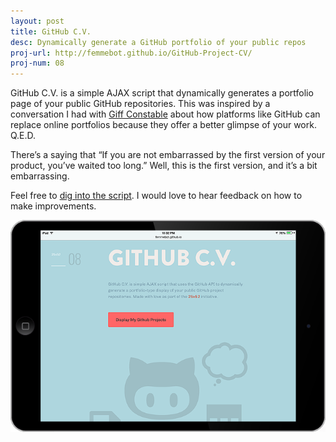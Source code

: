 ```yaml
---
layout: post
title: GitHub C.V.
desc: Dynamically generate a GitHub portfolio of your public repos
proj-url: http://femmebot.github.io/GitHub-Project-CV/
proj-num: 08
---
```



GitHub C.V. is a simple AJAX script that dynamically generates a portfolio page of your public GitHub repositories. This was inspired by a conversation I had with [Giff Constable](http://twitter.com/giffco) about how platforms like GitHub can replace online portfolios because they offer a better glimpse of your work. Q.E.D.

There&rsquo;s a saying that &ldquo;If you are not embarrassed by the first version of your product, you&rsquo;ve waited too long.&rdquo; Well, this is the first version, and it&rsquo;s a bit embarrassing.

Feel free to [dig into the script](https://github.com/femmebot/GitHub-Project-CV). I would love to hear feedback on how to make improvements.


![Di55ect](../images/08-h.png)
